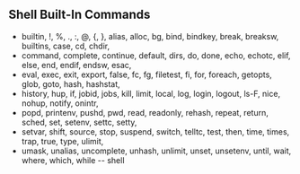 ## Shell Built-In Commands

* builtin, !, %, ., :, @, {, }, alias, alloc, bg, bind, bindkey, break, breaksw, builtins, case, cd, chdir,
* command, complete, continue, default, dirs, do, done, echo, echotc, elif, else, end, endif, endsw, esac,
* eval, exec, exit, export, false, fc, fg, filetest, fi, for, foreach, getopts, glob, goto, hash, hashstat,
* history, hup, if, jobid, jobs, kill, limit, local, log, login, logout, ls-F, nice, nohup, notify, onintr,
* popd, printenv, pushd, pwd, read, readonly, rehash, repeat, return, sched, set, setenv, settc, setty,
* setvar, shift, source, stop, suspend, switch, telltc, test, then, time, times, trap, true, type, ulimit,
* umask, unalias, uncomplete, unhash, unlimit, unset, unsetenv, until, wait, where, which, while -- shell
